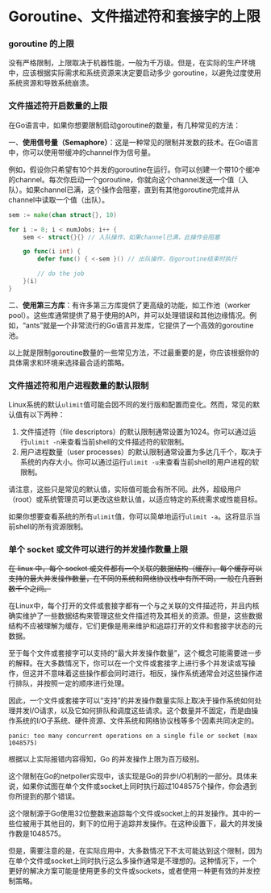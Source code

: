 # Goroutine、文件描述符和套接字的上限

### goroutine 的上限
没有严格限制，上限取决于机器性能，一般为千万级。但是，在实际的生产环境中，应该根据实际需求和系统资源来决定要启动多少 goroutine，以避免过度使用系统资源和导致系统崩溃。

### 文件描述符开启数量的上限
在Go语言中，如果你想要限制启动goroutine的数量，有几种常见的方法：

一、**使用信号量（Semaphore）**：这是一种常见的限制并发数的技术。在Go语言中，你可以使用带缓冲的channel作为信号量。

例如，假设你只希望有10个并发的goroutine在运行。你可以创建一个带10个缓冲的channel。每次你启动一个goroutine，你就向这个channel发送一个值（入队）。如果channel已满，这个操作会阻塞，直到有其他goroutine完成并从channel中读取一个值（出队）。

```go
sem := make(chan struct{}, 10)

for i := 0; i < numJobs; i++ {
    sem <- struct{}{} // 入队操作，如果channel已满，此操作会阻塞

    go func(i int) {
        defer func() { <-sem }() // 出队操作，在goroutine结束时执行

        // do the job
    }(i)
}

```

二、**使用第三方库**：有许多第三方库提供了更高级的功能，如工作池（worker pool）。这些库通常提供了易于使用的API，并可以处理错误和其他边缘情况。例如，“ants”就是一个非常流行的Go语言并发库，它提供了一个高效的goroutine池。

以上就是限制goroutine数量的一些常见方法，不过最重要的是，你应该根据你的具体需求和环境来选择最合适的策略。

### 文件描述符和用户进程数量的默认限制

Linux系统的默认`ulimit`值可能会因不同的发行版和配置而变化。然而，常见的默认值有以下两种：

1. 文件描述符（file descriptors）的默认限制通常设置为1024。你可以通过运行`ulimit -n`来查看当前shell的文件描述符的软限制。
2. 用户进程数量（user processes）的默认限制通常设置为多达几千个，取决于系统的内存大小。你可以通过运行`ulimit -u`来查看当前shell的用户进程的软限制。

请注意，这些只是常见的默认值，实际值可能会有所不同。此外，超级用户（root）或系统管理员可以更改这些默认值，以适应特定的系统需求或性能目标。

如果你想要查看系统的所有`ulimit`值，你可以简单地运行`ulimit -a`。这将显示当前shell的所有资源限制。

### 单个 socket 或文件可以进行的并发操作数量上限

~~在 linux 中，每个 socket 或文件都有一个关联的数据结构（缓存）。每个缓存可以支持的最大并发操作数量，在不同的系统和网络协议栈中有所不同，一般在几百到数千个之间。~~

在Linux中，每个打开的文件或套接字都有一个与之关联的文件描述符，并且内核确实维护了一些数据结构来管理这些文件描述符及其相关的资源。但是，这些数据结构不应被理解为缓存，它们更像是用来维护和追踪打开的文件和套接字状态的元数据。

至于每个文件或套接字可以支持的“最大并发操作数量”，这个概念可能需要进一步的解释。在大多数情况下，你可以在一个文件或套接字上进行多个并发读或写操作，但这并不意味着这些操作都会同时进行。相反，操作系统通常会对这些操作进行排队，并按照一定的顺序进行处理。

因此，一个文件或套接字可以“支持”的并发操作数量实际上取决于操作系统如何处理并发I/O请求，以及它如何排队和调度这些请求。这个数量并不固定，而是由操作系统的I/O子系统、硬件资源、文件系统和网络协议栈等多个因素共同决定的。

`panic: too many concurrent operations on a single file or socket (max 1048575)`

根据以上实际报错内容得知，Go 的并发操作上限为百万级别。

这个限制在Go的netpoller实现中，该实现是Go的异步I/O机制的一部分。具体来说，如果你试图在单个文件或socket上同时执行超过1048575个操作，你会遇到你所提到的那个错误。

这个限制源于Go使用32位整数来追踪每个文件或socket上的并发操作。其中的一些位被用于其他目的，剩下的位用于追踪并发操作。在这种设置下，最大的并发操作数是1048575。

但是，需要注意的是，在实际应用中，大多数情况下不太可能达到这个限制，因为在单个文件或socket上同时执行这么多操作通常是不理想的。这种情况下，一个更好的解决方案可能是使用更多的文件或sockets，或者使用一种更有效的并发控制策略。